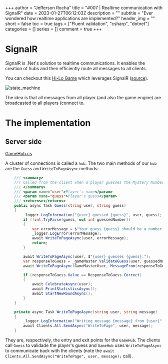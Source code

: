 +++
author = "Jefferson Rocha"
title = "#007 | Realtime communication with SignalR"
date = 2023-01-27T06:12:03Z
description = ""
subtitle = "Ever wondered how realtime applications are implemented?"
header_img = ""
short = false
toc = true
tags = ["Fluent validation", "csharp", "dotnet"]
categories = []
series = []
comment = true
+++

# SignalR

SignalR is .Net's solution to realtime communications. It enables the creation of hubs and then efficiently route all messages to all clients.

You can checkout this [Hi-Lo Game](https://hi-lo-game.azurewebsites.net) which leverages SignalR ([source](https://github.com/JeffersonAmori/HighLowGame)).

![state_machine](../../../images/Posts/007/Hi-Lo-Game.png)

The idea is that all messages from all player (and also the game engine) are broadcasted to all players (connect to.

# The implementation

## Server side

[GameHub.cs](https://github.com/JeffersonAmori/HighLowGame/blob/master/HighLowGame/Hubs/GameHub.cs)

A cluster of connections is called a `hub`. The two main methods of our `hub` are the `Guess` and `WriteToPageAsync` methods:

```csharp
    /// <summary>
    /// Called from the client when a player guesses the Mystery Number.
    /// </summary>
    /// <param name="user">Player's name</param>
    /// <param name="guess">Player's guess</param>
    /// <returns></returns>
    public async Task Guess(string user, string guess)
    {
        _logger.LogInformation("{user} guessed {guess}", user, guess);
        if (!int.TryParse(guess, out int guessedNumber))
        {
            var errorMessage = $"Your guess {guess} should be a number (ex: 10).";
            _logger.LogError(errorMessage);
            await WriteToPageAsync(user, errorMessage);
            return;
        }

        await WriteToPageAsync(user, $"{user} guesses {guess}.");
        var responseToGuess = _gameMaster.ValidateGuess(user, guessedNumber);
        await WriteToPageAsync(GameMasterUser, MessageFrom(responseToGuess));

        if (responseToGuess.Value == ResponseToGuess.Correct)
        {
            await CelebrateAsync(user);
            await PrintStatisticsAsync();
            await StartNewRoundAsync();
        }
    }

    private async Task WriteToPageAsync(string user, string message)
    {
        _logger.LogInformation("Writing message {message} from {user}", message, user);
        await Clients.All.SendAsync("WriteToPage", user, message);
    }
```

They are, respectively, the entry and exit points for the `GameHub`. 
The clients call `Guess` to validade the player's guess and `GameHub` uses `WriteToPageAsync` to communicate back with the clients
(note the `await Clients.All.SendAsync("WriteToPage", user, message);` call).

